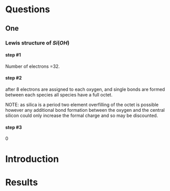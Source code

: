 # Questions

## One

### Lewis structure of $Si(OH)$

#### step #1
Number of electrons =32.
#### step #2
after 8 electrons are assigned to each oxygen, and single bonds are formed between
each species all species have a full octet.

NOTE: as silica is a period two element overfilling of the octet is possible however
any additional bond formation between the oxygen and the central silicon could
only increase the formal charge and so may be discounted.

#### step #3  
0
# Introduction
#
# Results
